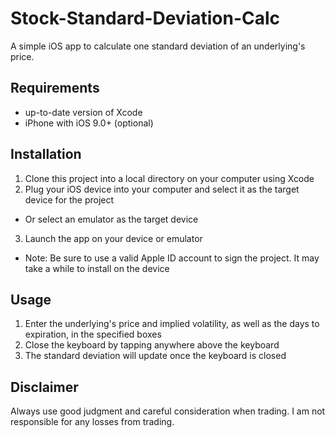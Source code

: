 # Stock-Standard-Deviation-Calc
A simple iOS app to calculate one standard deviation of an underlying's price.

## Requirements
* up-to-date version of Xcode
* iPhone with iOS 9.0+ (optional)


## Installation
1. Clone this project into a local directory on your computer using Xcode
2. Plug your iOS device into your computer and select it as the target device for the project
  * Or select an emulator as the target device
3. Launch the app on your device or emulator
  * Note: Be sure to use a valid Apple ID account to sign the project. It may take a while to install on the device
  
## Usage
1. Enter the underlying's price and implied volatility, as well as the days to expiration, in the specified boxes
2. Close the keyboard by tapping anywhere above the keyboard
3. The standard deviation will update once the keyboard is closed

## Disclaimer
Always use good judgment and careful consideration when trading. I am not responsible for any losses from trading.
